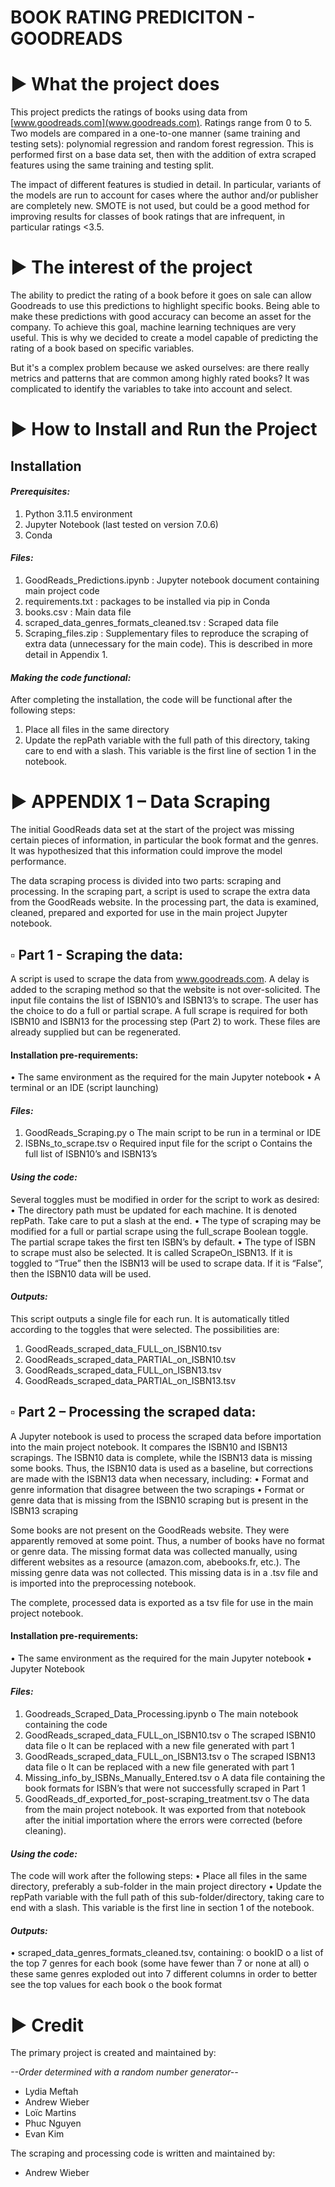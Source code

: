 # BOOK RATING PREDICITON - GOODREADS

# ► What the project does

This project predicts the ratings of books using data from [www.goodreads.com](www.goodreads.com). Ratings range from 0 to 5. Two models are compared in a one-to-one manner (same training and testing sets): polynomial regression and random forest regression. This is performed first on a base data set, then with the addition of extra scraped features using the same training and testing split.

The impact of different features is studied in detail. In particular, variants of the models are run to account for cases where the author and/or publisher are completely new. SMOTE is not used, but could be a good method for improving results for classes of book ratings that are infrequent, in particular ratings <3.5.

# ► The interest of the project

The ability to predict the rating of a book before it goes on sale can allow Goodreads to use this predictions to highlight specific books. Being able to make these predictions with good accuracy can become an asset for the company. To achieve this goal, machine learning techniques are very useful. This is why we decided to create a model capable of predicting the rating of a book based on specific variables.

But it's a complex problem because we asked ourselves: are there really metrics and patterns that are common among highly rated books? It was complicated to identify the variables to take into account and select.

# ► How to Install and Run the Project

## Installation

#### *Prerequisites:*
1.	Python 3.11.5 environment
2.	Jupyter Notebook (last tested on version 7.0.6)
3.	Conda
   
#### *Files:*
1.	GoodReads_Predictions.ipynb : Jupyter notebook document containing main project code
2.	requirements.txt : packages to be installed via pip in Conda
3.	books.csv : Main data file
4.	scraped_data_genres_formats_cleaned.tsv : Scraped data file
5.	Scraping_files.zip : Supplementary files to reproduce the scraping of extra data (unnecessary for the main code). This is described in more detail in Appendix 1.

#### *Making the code functional:*
After completing the installation, the code will be functional after the following steps:
1.	Place all files in the same directory
2.	Update the repPath variable with the full path of this directory,  taking care to end with a slash. This variable is the first line of section 1 in the notebook.

# ► APPENDIX 1 – Data Scraping
The initial GoodReads data set at the start of the project was missing certain pieces of information, in particular the book format and the genres. It was hypothesized that this information could improve the model performance.

The data scraping process is divided into two parts: scraping and processing. In the scraping part, a script is used to scrape the extra data from the GoodReads website. In the processing part, the data is examined, cleaned, prepared and exported for use in the main project Jupyter notebook.

## ▫ Part 1 - Scraping the data:

A script is used to scrape the data from www.goodreads.com. A delay is added to the scraping method so that the website is not over-solicited. The input file contains the list of ISBN10’s and ISBN13’s to scrape. The user has the choice to do a full or partial scrape. A full scrape is required for both ISBN10 and ISBN13 for the processing step (Part 2) to work. These files are already supplied but can be regenerated.

#### Installation pre-requirements:
•	The same environment as the required for the main Jupyter notebook
•	A terminal or an IDE (script launching)

#### *Files:*
1.	GoodReads_Scraping.py
o	The main script to be run in a terminal or IDE
2.	ISBNs_to_scrape.tsv
o	Required input file for the script
o	Contains the full list of ISBN10’s and ISBN13’s

#### *Using the code:*
Several toggles must be modified in order for the script to work as desired:
•	The directory path must be updated for each machine. It is denoted repPath. Take care to put a slash at the end.
•	The type of scraping may be modified for a full or partial scrape using the full_scrape Boolean toggle. The partial scrape takes the first ten ISBN’s by default.
•	The type of ISBN to scrape must also be selected. It is called ScrapeOn_ISBN13. If it is toggled to “True” then the ISBN13 will be used to scrape data. If it is “False”, then the ISBN10 data will be used.

 #### *Outputs:*
This script outputs a single file for each run. It is automatically titled according to the toggles that were selected. The possibilities are:
1.	GoodReads_scraped_data_FULL_on_ISBN10.tsv
2.	GoodReads_scraped_data_PARTIAL_on_ISBN10.tsv
3.	GoodReads_scraped_data_FULL_on_ISBN13.tsv
4.	GoodReads_scraped_data_PARTIAL_on_ISBN13.tsv


## ▫ Part 2 – Processing the scraped data:

A Jupyter notebook is used to process the scraped data before importation into the main project notebook. It compares the ISBN10 and ISBN13 scrapings. The ISBN10 data is complete, while the ISBN13 data is missing some books. Thus, the ISBN10 data is used as a baseline, but corrections are made with the ISBN13 data when necessary, including:
•	Format and genre information that disagree between the two scrapings
•	Format or genre data that is missing from the ISBN10 scraping but is present in the ISBN13 scraping

Some books are not present on the GoodReads website. They were apparently removed at some point. Thus, a number of books have no format or genre data. The missing format data was collected manually, using different websites as a resource (amazon.com, abebooks.fr, etc.). The missing genre data was not collected. This missing data is in a .tsv file and is imported into the preprocessing notebook.

The complete, processed data is exported as a tsv file for use in the main project notebook.

#### Installation pre-requirements:
•	The same environment as the required for the main Jupyter notebook
•	Jupyter Notebook

#### *Files:*
1.	Goodreads_Scraped_Data_Processing.ipynb
o	The main notebook containing the code
2.	GoodReads_scraped_data_FULL_on_ISBN10.tsv
o	The scraped ISBN10 data file
o	It can be replaced with a new file generated with part 1
3.	GoodReads_scraped_data_FULL_on_ISBN13.tsv
o	The scraped ISBN13 data file
o	It can be replaced with a new file generated with part 1
4.	Missing_info_by_ISBNs_Manually_Entered.tsv
o	A data file containing the book formats for ISBN’s that were not successfully scraped in Part 1
5.	GoodReads_df_exported_for_post-scraping_treatment.tsv
o	The data from the main project notebook. It was exported from that notebook after the initial importation where the errors were corrected (before cleaning).

#### *Using the code:*
The code will work after the following steps:
•	Place all files in the same directory, preferably a sub-folder in the main project directory
•	Update the repPath variable with the full path of this sub-folder/directory, taking care to end with a slash. This variable is the first line in section 1 of the notebook.

#### *Outputs:*
•	scraped_data_genres_formats_cleaned.tsv, containing:
o	bookID
o	a list of the top 7 genres for each book (some have fewer than 7 or none at all)
o	these same genres exploded out into 7 different columns in order to better see the top values for each book
o	the book format

# ► Credit
The primary project is created and maintained by:<br>

*--Order determined with a random number generator--*
-	Lydia Meftah
-	Andrew Wieber
-	Loïc Martins
-	Phuc Nguyen
-	Evan Kim

The scraping and processing code is written and maintained by:
-	Andrew Wieber

